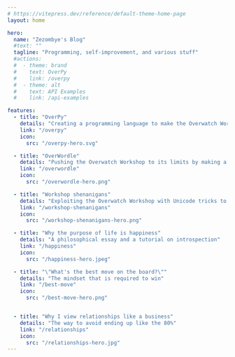 ```yaml
---
# https://vitepress.dev/reference/default-theme-home-page
layout: home

hero:
  name: "Zezombye's Blog"
  #text: ""
  tagline: "Programming, self-improvement, and various stuff"
  #actions:
  #  - theme: brand
  #    text: OverPy
  #    link: /overpy
  #  - theme: alt
  #    text: API Examples
  #    link: /api-examples

features:
  - title: "OverPy"
    details: "Creating a programming language to make the Overwatch Workshop usable"
    link: "/overpy"
    icon:
      src: "/overpy-hero.svg"

  - title: "OverWordle"
    details: "Pushing the Overwatch Workshop to its limits by making a multiplayer Wordle"
    link: "/overwordle"
    icon:
      src: "/overwordle-hero.png"

  - title: "Workshop shenanigans"
    details: "Exploiting the Overwatch Workshop with Unicode tricks to bypass sanitization"
    link: "/workshop-shenanigans"
    icon:
      src: "/workshop-shenanigans-hero.png"

  - title: "Why the purpose of life is happiness"
    details: "A philosophical essay and a tutorial on introspection"
    link: "/happiness"
    icon:
      src: "/happiness-hero.jpeg"

  - title: "\"What's the best move on the board?\""
    details: "The mindset that is required to win"
    link: "/best-move"
    icon:
      src: "/best-move-hero.png"


  - title: "Why I view relationships like a business"
    details: "The way to avoid ending up like the 80%"
    link: "/relationships"
    icon:
      src: "/relationships-hero.jpg"
---
```

